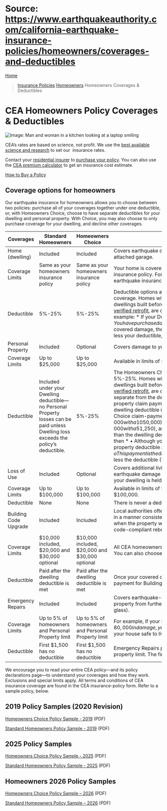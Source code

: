 # Source: https://www.earthquakeauthority.com/california-earthquake-insurance-policies/homeowners/coverages-and-deductibles

[Home](/)
> [Insurance Policies](/california-earthquake-insurance-policies)
> [Homeowners](/california-earthquake-insurance-policies/homeowners)
> Homeowners Coverages & Deductibles

# CEA Homeowners Policy Coverages & Deductibles

![Image: Man and woman in a kitchen looking at a laptop smiling](/sites/default/files/images/homeowner-coverages-deductibles-content-image.jpg "Man and woman in a kitchen looking at a laptop smiling")

CEA’s rates are based on science, not profit. We use the [best available science and research](/about-cea/research-outreach/our-research "Research Projects") to set our  insurance rates.

Contact your [residential insurer](/california-earthquake-insurance-policies/participating-residential-insurers-earthquake "CEA Participating Residential Insurers") to [purchase your policy](/california-earthquake-insurance-policies/how-to-buy-earthquake-insurance-california "How to Buy a CEA Earthquake Insurance Policy"). You can also use the [CEA premium calculator](/california-earthquake-insurance-policies/earthquake-insurance-premium-calculator "CEA Premium Calculator") to get an insurance cost estimate.

[How to Buy a Policy](/california-earthquake-insurance-policies/how-to-buy-earthquake-insurance-california "How to Buy")

## Coverage options for homeowners

Our earthquake insurance for homeowners allows you to choose between two policies: purchase all of your coverages together under one deductible, or, with Homeowners Choice, choose to have separate deductibles for your dwelling and personal property. With Choice, you may also choose to only purchase coverage for your dwelling, and decline other coverages.

| Coverages | Standard Homeowners | Homeowners Choice | Additional Information |
| --- | --- | --- | --- |
| Home (dwelling) | Included | Included | Covers earthquake damage to your home and certain structures *attached* to it, like an attached garage. |
| Coverage Limits | Same as your homeowners insurance policy | Same as your homeowners insurance policy | Your home is covered up to the Dwelling’s insured value on your homeowners insurance policy. For example, if your home insurance value is $200,000, your earthquake insurance coverage will be the same amount. |
| Deductible | 5%-25% | 5%-25% | Deductible options are 5%, 10%, 15%, 20% and 25% of your Dwelling (Home) coverage. Homes with a Coverage A dwelling limit greater than $1,000,000, or dwellings built before 1980 on a raised or other type foundation that do not have a [verified retrofit](/california-earthquake-insurance-policies/earthquake-insurance-policy-premium-discounts "Premium Discounts"), are only eligible for a 15%, 20% or 25% deductible.  Claim-payment example:   * If your Dwelling is insured for $500,000, and * You have purchased a 5% ($25,000) deductible, and * An earthquake causes $80,000 in covered damage, then * Your claim payment would be $55,000 (your covered loss, less your deductible, up to the limit of insurance purchased). |
| Personal Property | Included | Optional | Covers damage to your belongings, like TVs and furniture. |
| Coverage Limits | Up to $25,000 | Up to $25,000 | Available in limits of $5,000 or $25,000. |
| Deductible | Included under your Dwelling deductible—no Personal Property losses can be paid unless Dwelling loss exceeds the policy’s deductible. | 5%-25% | The Homeowners Choice policy offers Personal Property coverage deductibles of 5%-25%. Homes with a Coverage A dwelling limit greater than $1,000,000, or dwellings built before 1980 on a raised or other type foundation that do not have a [verified retrofit](/california-earthquake-insurance-policies/earthquake-insurance-policy-premium-discounts "Premium Discounts"), are only eligible for a 15%, 20% or 25% deductible.  This deductible is separate from the dwelling deductible, which may allow you to receive a personal property claim payment even if you don’t meet the dwelling deductible. And, if the dwelling deductible is met, the personal property deductible is waived.  Homeowners Choice claim-payment example:   * If your dwelling is insured for $500,000 with a 10% deductible ($50,000), and * You have personal property covered for $25,000 with a 5% deductible ($1,250), and * An earthquake causes damage to the dwelling that is less than the dwelling deductible, but there is also $20,000 in personal property damage, then * • Although your dwelling deductible is not met, your separate personal property deductible allows you to receive $18,750!   + o This payment is the difference between the covered damage to personal property ($20,000), less the deductible ($1,250). |
| Loss of Use | Included | Optional | Covers additional living expenses if you need to live and eat elsewhere because earthquake damage or a civil authority prevents you from residing in your home. If your dwelling is held for rent, loss of use (fair rental value) is covered. |
| Coverage Limits | Up to $100,000 | Up to $100,000 | Available in limits of $1,500, $10,000, $15,000, $25,000, $50,000, $75,000 and $100,000. |
| Deductible | None | None | There is never a deductible for Loss of Use. |
| Building Code Upgrade | Included | Included | Local authorities often require that rebuilding or significant repair work be performed in a manner consistent with current building codes (not the codes that were in effect when the property was built). This coverage helps pay expenses associated with code-compliant rebuilding or repairs. |
| Coverage Limits | $10,000 included, $20,000 and $30,000 optional | $10,000 included, $20,000 and $30,000 optional | All CEA homeowners policies include $10,000 in building code upgrade coverage. You can also choose to raise the coverage to $20,000 or $30,000. |
| Deductible | Paid after the dwelling deductible is met | Paid after the dwelling deductible is met | Once your covered dwelling damage exceeds the deductible, you could be eligible for payment for Building Code Upgrades, up to your chosen limit. |
| Emergency Repairs | Included | Included | Covers earthquake-damage repairs that are needed to protect your house or personal property from further damage (examples: repair broken windows or remove broken glass). |
| Coverage Limits | Up to 5% of homeowners and Personal Property limit | Up to 5% of homeowners and Personal Property limit | For example, if your house is insured for $200,000 and an earthquake strikes causing $80,000 in damage, you have up to 5% ($10,000) in Emergency Repairs coverage to make your house safe to live in. |
| Deductible | First $1,500 has no deductible | First $1,500 has no deductible | Emergency Repairs provide coverage up to 5% of dwelling and 5% of the personal property limit. The first $1,500 is not subject to the deductible. |

We encourage you to read your entire CEA policy—and its policy declarations page—to understand your coverages and how they work. Exclusions and special limits apply. All terms and conditions of CEA insurance coverage are found in the CEA insurance-policy form. Refer to a sample policy, below.

## 2019 Policy Samples (2020 Revision)

[Homeowners Choice Policy Sample - 2019](/sites/default/files/documents/2025/homeowners-choice-policy-sample-2019.pdf) (PDF)

[Standard Homeowners Policy Sample - 2019](/sites/default/files/documents/2025/standard-homeowners-policy-sample-2019.pdf) (PDF)

## 2025 Policy Samples

[Homeowners Choice Policy Sample - 2025](/sites/default/files/documents/2025/homeowners-choice-policy-sample-2025.pdf) (PDF)

[Standard Homeowners Policy Sample - 2025](/sites/default/files/documents/2025/standard-homeowners-policy-sample-2025_0.pdf) (PDF)

## Homeowners 2026 Policy Samples

[Homeowners Choice Policy Sample – 2026](/sites/default/files/documents/2025/basic-earthquake-policy-homeowners-choice-beq3c-01-2026.pdf "Homeowners Choice Policy Sample – 2026") (PDF)

[Standard Homeowners Policy Sample – 2026](/sites/default/files/documents/2025/basic-earthquake-policy-homeowners-beq3b-01-2026.pdf "Standard Homeowners Policy Sample – 2026") (PDF)